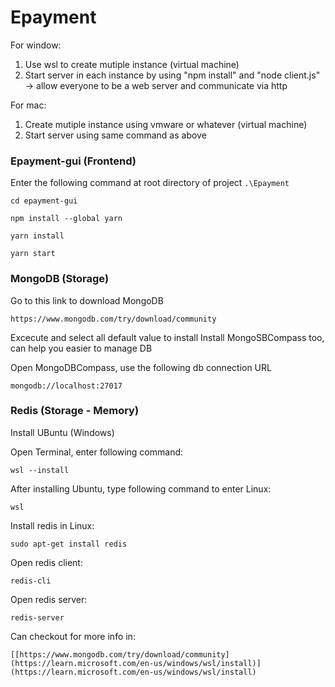 # Epayment
For window:
1. Use wsl to create mutiple instance (virtual machine)
2. Start server in each instance by using "npm install" and "node client.js"
    -> allow everyone to be a web server and communicate via http

For mac:
1. Create mutiple instance using vmware or whatever (virtual machine)
2. Start server using same command as above


### Epayment-gui (Frontend)
Enter the following command at root directory of project `.\Epayment`

```
cd epayment-gui
```
```
npm install --global yarn
```
```
yarn install
```
```
yarn start
```

### MongoDB (Storage)
Go to this link to download MongoDB
```
https://www.mongodb.com/try/download/community
```

Excecute and select all default value to install
Install MongoSBCompass too, can help you easier to manage DB

Open MongoDBCompass, use the following db connection URL
```
mongodb://localhost:27017
```

### Redis (Storage - Memory)
Install UBuntu (Windows)

Open Terminal, enter following command:
```
wsl --install
```

After installing Ubuntu, type following command to enter Linux:
```
wsl
```

Install redis in Linux:
```
sudo apt-get install redis
```

Open redis client:
```
redis-cli
```

Open redis server:
```
redis-server
```

Can checkout for more info in:
```
[[https://www.mongodb.com/try/download/community](https://learn.microsoft.com/en-us/windows/wsl/install)](https://learn.microsoft.com/en-us/windows/wsl/install)
```



